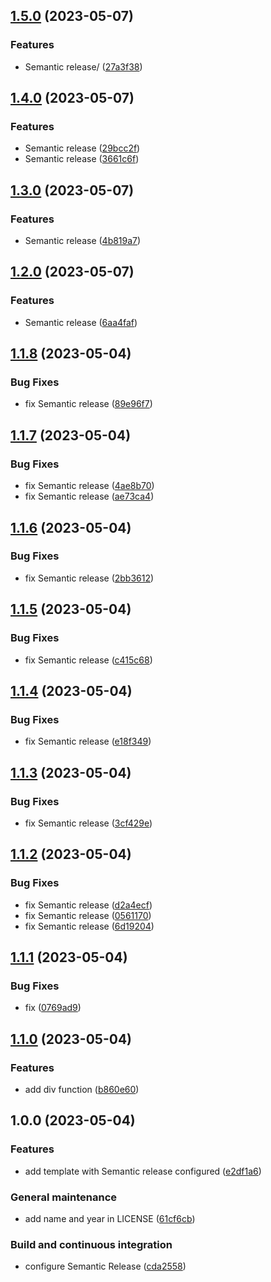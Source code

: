 ## [1.5.0](https://github.com/FilippoVissani/cargo-semantic-release-template/compare/1.4.0...1.5.0) (2023-05-07)


### Features

* Semantic release/ ([27a3f38](https://github.com/FilippoVissani/cargo-semantic-release-template/commit/27a3f3835dc0e93398c6787c26c16b5ae5b66bb9))

## [1.4.0](https://github.com/FilippoVissani/cargo-semantic-release-template/compare/1.3.0...1.4.0) (2023-05-07)


### Features

* Semantic release ([29bcc2f](https://github.com/FilippoVissani/cargo-semantic-release-template/commit/29bcc2f64be1d45ca098dd27313d7ef690a7a6e5))
* Semantic release ([3661c6f](https://github.com/FilippoVissani/cargo-semantic-release-template/commit/3661c6fb7c4fa1a952948dc2ca4b907cae0f5137))

## [1.3.0](https://github.com/FilippoVissani/cargo-semantic-release-template/compare/1.2.0...1.3.0) (2023-05-07)


### Features

* Semantic release ([4b819a7](https://github.com/FilippoVissani/cargo-semantic-release-template/commit/4b819a7d41a36ff141043a4397a6983dc9258216))

## [1.2.0](https://github.com/FilippoVissani/cargo-semantic-release-template/compare/1.1.8...1.2.0) (2023-05-07)


### Features

* Semantic release ([6aa4faf](https://github.com/FilippoVissani/cargo-semantic-release-template/commit/6aa4faf1e51350e13e87799cb20ee45a42ff143d))

## [1.1.8](https://github.com/FilippoVissani/cargo-semantic-release-template/compare/1.1.7...1.1.8) (2023-05-04)


### Bug Fixes

* fix Semantic release ([89e96f7](https://github.com/FilippoVissani/cargo-semantic-release-template/commit/89e96f786d5e31fb9707baa111c8fb349ef52241))

## [1.1.7](https://github.com/FilippoVissani/cargo-semantic-release-template/compare/1.1.6...1.1.7) (2023-05-04)


### Bug Fixes

* fix Semantic release ([4ae8b70](https://github.com/FilippoVissani/cargo-semantic-release-template/commit/4ae8b705dbc4e7f78fc84b291ae48225e891a9af))
* fix Semantic release ([ae73ca4](https://github.com/FilippoVissani/cargo-semantic-release-template/commit/ae73ca4ff0fd25a427dab6592545196c1a8daf86))

## [1.1.6](https://github.com/FilippoVissani/cargo-semantic-release-template/compare/1.1.5...1.1.6) (2023-05-04)


### Bug Fixes

* fix Semantic release ([2bb3612](https://github.com/FilippoVissani/cargo-semantic-release-template/commit/2bb36128de7abcb1a0404ddebc1f9e0572bfe9f3))

## [1.1.5](https://github.com/FilippoVissani/cargo-semantic-release-template/compare/1.1.4...1.1.5) (2023-05-04)


### Bug Fixes

* fix Semantic release ([c415c68](https://github.com/FilippoVissani/cargo-semantic-release-template/commit/c415c68fb71afc588d2af0b3182d12ba407c0187))

## [1.1.4](https://github.com/FilippoVissani/cargo-semantic-release-template/compare/1.1.3...1.1.4) (2023-05-04)


### Bug Fixes

* fix Semantic release ([e18f349](https://github.com/FilippoVissani/cargo-semantic-release-template/commit/e18f34948fc35232e76d96feb8557db2ed551cb2))

## [1.1.3](https://github.com/FilippoVissani/cargo-semantic-release-template/compare/1.1.2...1.1.3) (2023-05-04)


### Bug Fixes

* fix Semantic release ([3cf429e](https://github.com/FilippoVissani/cargo-semantic-release-template/commit/3cf429e150ed74345f660c76a13325f58b7471a3))

## [1.1.2](https://github.com/FilippoVissani/cargo-semantic-release-template/compare/1.1.1...1.1.2) (2023-05-04)


### Bug Fixes

* fix Semantic release ([d2a4ecf](https://github.com/FilippoVissani/cargo-semantic-release-template/commit/d2a4ecfa9bf2e0cbd4746696c28985d837499133))
* fix Semantic release ([0561170](https://github.com/FilippoVissani/cargo-semantic-release-template/commit/0561170ffe35082638c83850f253ecb638501693))
* fix Semantic release ([6d19204](https://github.com/FilippoVissani/cargo-semantic-release-template/commit/6d192044e9f1882ad80defc80693d71c585605ef))

## [1.1.1](https://github.com/FilippoVissani/cargo-semantic-release-template/compare/1.1.0...1.1.1) (2023-05-04)


### Bug Fixes

* fix ([0769ad9](https://github.com/FilippoVissani/cargo-semantic-release-template/commit/0769ad92183128acd09cad769fda70930bd01d19))

## [1.1.0](https://github.com/FilippoVissani/cargo-semantic-release-template/compare/1.0.0...1.1.0) (2023-05-04)


### Features

* add div function ([b860e60](https://github.com/FilippoVissani/cargo-semantic-release-template/commit/b860e600ea1a43b0bb47e81b8f9a2ef223338e56))

## 1.0.0 (2023-05-04)


### Features

* add template with Semantic release configured ([e2df1a6](https://github.com/FilippoVissani/cargo-semantic-release-template/commit/e2df1a61db88a78082510bf62892284df16f9f29))


### General maintenance

* add name and year in LICENSE ([61cf6cb](https://github.com/FilippoVissani/cargo-semantic-release-template/commit/61cf6cba24082862a050ecaf644a6a390dec67e9))


### Build and continuous integration

* configure Semantic Release ([cda2558](https://github.com/FilippoVissani/cargo-semantic-release-template/commit/cda2558c257920f7b01b119316fb3de4887df5f9))
